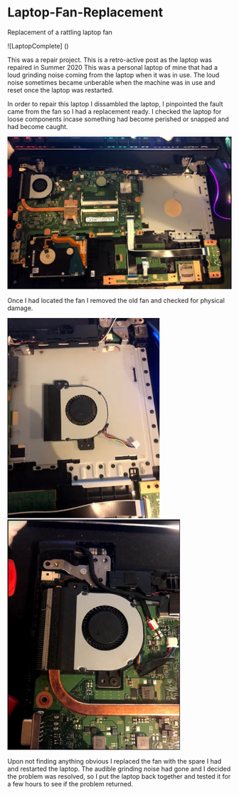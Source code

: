 # Laptop-Fan-Replacement
Replacement of a rattling laptop fan

![LaptopComplete] ()

This was a repair project. This is a retro-active post as the laptop was repaired in Summer 2020
This was a personal laptop of mine that had a loud grinding noise coming from the laptop when it was in use. 
The loud noise sometimes became unberable when the machine was in use and reset once the laptop was restarted. 

In order to repair this laptop I dissambled the laptop, I pinpointed the fault came from the fan so I had a replacement ready.
I checked the laptop for loose components incase something had become perished or snapped and had become caught. 

![Dissassemble](https://raw.githubusercontent.com/EmilyF99/Laptop-Fan-Replacement/main/Screenshot%202021-08-27%20172006.png)


Once I had located the fan I removed the old fan and checked for physical damage. 


![removed fan](https://github.com/EmilyF99/Laptop-Fan-Replacement/blob/main/Screenshot%202021-08-27%20171931.png?raw=true)
![installedfan](https://github.com/EmilyF99/Laptop-Fan-Replacement/blob/main/Screenshot%202021-08-27%20172025.png?raw=true)


Upon not finding anything obvious I replaced the fan with the spare I had and restarted the laptop. 
The audible grinding noise had gone and I decided the problem was resolved, so I put the laptop back together and tested it for a few hours to see if the problem returned. 
